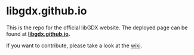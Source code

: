 # libgdx.github.io

This is the repo for the official libGDX website. The deployed page can be found at **[libgdx.github.io](https://libgdx.github.io/).**

If you want to contribute, please take a look at the [wiki](https://github.com/libgdx/libgdx.github.io/wiki).
